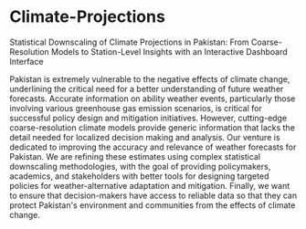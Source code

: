 # Climate-Projections
Statistical Downscaling of Climate Projections in Pakistan:  From Coarse-Resolution Models to Station-Level Insights with  an Interactive Dashboard Interface 

Pakistan is extremely vulnerable to the negative effects of climate change, underlining the critical 
need for a better understanding of future weather forecasts. Accurate information on ability 
weather events, particularly those involving various greenhouse gas emission scenarios, is critical 
for successful policy design and mitigation initiatives. However, cutting-edge coarse-resolution 
climate models provide generic information that lacks the detail needed for localized decision
making and analysis. 
Our venture is dedicated to improving the accuracy and relevance of weather forecasts for 
Pakistan. We are refining these estimates using complex statistical downscaling methodologies, 
with the goal of providing policymakers, academics, and stakeholders with better tools for 
designing targeted policies for weather-alternative adaptation and mitigation. Finally, we want to 
ensure that decision-makers have access to reliable data so that they can protect Pakistan's 
environment and communities from the effects of climate change. 
